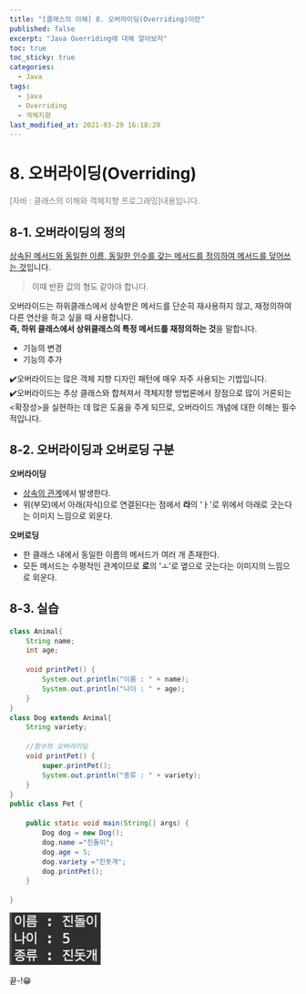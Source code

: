```yaml
---
title: "[클래스의 이해] 8. 오버라이딩(Overriding)이란"
published: false
excerpt: "Java Overriding에 대해 알아보자"
toc: true
toc_sticky: true
categories:
  - Java
tags:
  - java
  - Overriding
  - 객체지향
last_modified_at: 2021-03-29 16:18:20
---
```


# 8. 오버라이딩(Overriding)
<span style="color:grey">[자바 : 클래스의 이해와 객체지향 프로그래밍]내용입니다.</span>
  
## 8-1. 오버라이딩의 정의 
<u>상속된 메서드와 동일한 이름, 동일한 인수를 갖는 메서드를 정의하여 메서드를 덮어쓰는 것</u>입니다.  
  
> 이때 반환 값의 형도 같아야 합니다.  
  
오버라이드는 하위클래스에서 상속받은 메서드를 단순히 재사용하지 않고, 재정의하여 다른 연산을 하고 싶을 때 사용합니다.  
**즉, 하위 클래스에서 상위클래스의 특정 메서드를 재정의하는 것**을 말합니다.  
  
- 기능의 변경  
- 기능의 추가  
  
✔️오버라이드는 많은 객체 지향 디자인 패턴에 매우 자주 사용되는 기법입니다.  
✔️오버라이드는 추상 클래스와 합쳐져서 객체지향 방법론에서 장점으로 많이 거론되는 <확장성>을 실현하는 데 많은 도움을 주게 되므로, 오버라이드 개념에 대한 이해는 필수적입니다.  

## 8-2. 오버라이딩과 오버로딩 구분

**오버라이딩**
- <u>상속의 관계</u>에서 발생한다.  
- 위(부모)에서 아래(자식)으로 연결된다는 점에서 **라**의 'ㅏ'로 위에서 아래로 긋는다는 이미지 느낌으로 외운다.  
  
**오버로딩**
- 한 클래스 내에서 동일한 이름의 메서드가 여러 개 존재한다.
- 모든 메서드는 수평적인 관계이므로 **로**의 'ㅗ'로 옆으로 긋는다는 이미지의 느낌으로 외운다.  
  
## 8-3. 실습

```java
class Animal{
	String name;
	int age;
	
	void printPet() {
		System.out.println("이름 : " + name);
		System.out.println("나이 : " + age);
	}
}
class Dog extends Animal{
	String variety;

	//함수의 오버라이딩
	void printPet() {
		super.printPet();
		System.out.println("종류 : " + variety);
	}
}
public class Pet {

	public static void main(String[] args) {
		Dog dog = new Dog();
		dog.name ="진돌이";
		dog.age = 5;
		dog.variety ="진돗개";
		dog.printPet();
	}

}
```

![이미지](/assets/images/Java_클래스의_이해/8강/overriding1.png)
  
  
끝-!😁